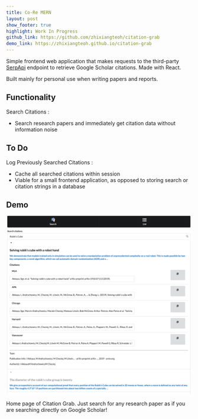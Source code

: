 ```yaml
---
title: Co-Re MERN
layout: post
show_footer: true
highlight: Work In Progress
github_link: https://github.com/zhixiangteoh/citation-grab
demo_link: https://zhixiangteoh.github.io/citation-grab
---
```


Simple frontend web application that makes requests to the third-party [SerpApi](https://serpapi.com/google-scholar-cite-api) endpoint to retrieve Google Scholar citations. Made with React.

Built mainly for personal use when writing papers and reports.

## Functionality

Search Citations <i class="fab fa-searchengin"></i>:

- Search research papers and immediately get citation data without information noise

## To Do

Log Previously Searched Citations <i class="fas fa-save"></i>:

- Cache all searched citations within session
- Viable for a small frontend application, as opposed to storing search or citation strings in a database


## Demo

![Citation Grab Home Page](/images/citation-grab_home.png)

Home page of Citation Grab. Just search for any research paper as if you are searching directly on Google Scholar!

<!-- ---
{: data-content="footnotes"} -->
